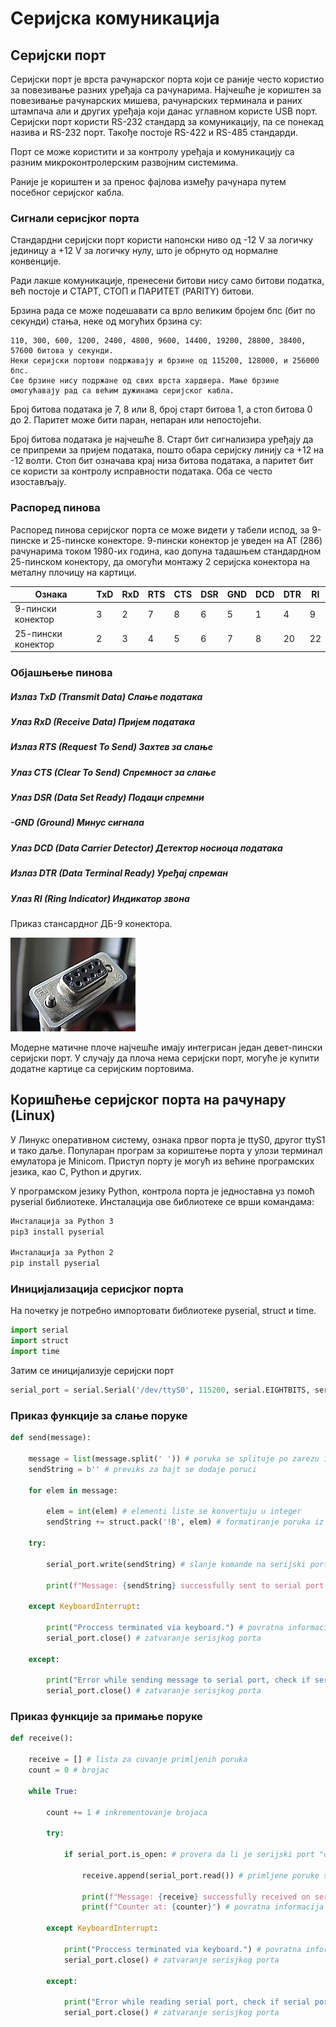# Серијска комуникација

## Серијски порт
Серијски порт је врста рачунарског порта који се раније често користио за повезивање разних уређаја са рачунарима. Најчешће је кориштен за повезивање рачунарских мишева, рачунарских терминала и раних штампача али и других уређаја који данас углавном користе USB порт. Серијски порт користи RS-232 стандард за комуникацију, па се понекад назива и RS-232 порт. Такође постоје RS-422 и RS-485 стандарди.

Порт се може користити и за контролу уређаја и комуникацију са разним микроконтролерским развојним системима.

Раније је кориштен и за пренос фајлова између рачунара путем посебног серијског кабла. 

### Сигнали серисјког порта

Стандардни серијски порт користи напонски ниво од -12 V за логичку јединицу а +12 V за логичку нулу, што је обрнуто од нормалне конвенције.

Ради лакше комуникације, пренесени битови нису само битови податка, већ постоје и СТАРТ, СТОП и ПАРИТЕТ (PARITY) битови.

Брзина рада се може подешавати са врло великим бројем бпс (бит по секунди) стања, неке од могућих брзина су:

    110, 300, 600, 1200, 2400, 4800, 9600, 14400, 19200, 28800, 38400, 57600 битова у секунди. 
    Неки серијски портови подржавају и брзине од 115200, 128000, и 256000 бпс. 
    Све брзине нису подржане од свих врста хардвера. Мање брзине омогућавају рад са већим дужинама серијског кабла.

Број битова података је 7, 8 или 8, број старт битова 1, а стоп битова 0 до 2. Паритет може бити паран, непаран или непостојећи.

Број битова података је најчешће 8. Старт бит сигнализира уређају да се припреми за пријем података, пошто обара серијску линију са +12 на -12 волти. Стоп бит означава крај низа битова података, а паритет бит се користи за контролу исправности података. Оба се често изостављају. 

### Распоред пинова

Распоред пинова серијског порта се може видети у табели испод, за 9-пинске и 25-пинске конекторе. 
9-пински конектор је уведен на АТ (286) рачунарима током 1980-их година, као допуна тадашњем стандардном 25-пинском конектору, да омогући монтажу 2 серијска конектора на металну плочицу на картици.

Ознака | TxD | RxD | RTS | CTS | DSR | GND | DCD | DTR | RI 
--- | --- | --- | --- |--- |--- |--- |--- |--- |--- 
9-пински конектор | 3 | 2 | 7 | 8 | 6 | 5 | 1 | 4 | 9 
25-пински конектор | 2 | 3 | 4 | 5 | 6 | 7 | 8 | 20 | 22 

### Објашњење пинова
##### Излаз TxD (Transmit Data) Слање података
##### Улаз RxD (Receive Data) Пријем података
##### Излаз RTS (Request To Send) Захтев за слање
##### Улаз CTS (Clear To Send) Спремност за слање
##### Улаз DSR (Data Set Ready) Подаци спремни
##### -GND (Ground) Минус сигнала
##### Улаз DCD (Data Carrier Detector) Детектор носиоца података
##### Излаз DTR (Data Terminal Ready) Уређај спреман
##### Улаз RI (Ring Indicator) Индикатор звона

Приказ стансардног ДБ-9 конектора.

![Конектор](конектор.jpeg)


Модерне матичне плоче најчешће имају интегрисан један девет-пински серијски порт. У случају да плоча нема серијски порт, могуће је купити додатне картице са серијским портовима. 

## Коришћење серијског порта на рачунару (Linux)

У Линукс оперативном систему, ознака првог порта је ttyS0, другог ttyS1 и тако даље. Популаран програм за кориштење порта у улози терминал емулатора је Minicom.
Приступ порту је могућ из већине програмских језика, као C, Python и других.

У програмском језику Python, контрола порта је једноставна уз помоћ pyserial библиотеке. Инсталација ове библиотеке се врши командама:

```bash
Инсталација за Python 3
pip3 install pyserial

Инсталација за Python 2
pip install pyserial
```
### Иницијализација серисјког порта 

На почетку је потребно импортовати библиотеке pyserial, struct и time.

```python
import serial 
import struct
import time
```
Затим се иницијализује серијски порт

```python
serial_port = serial.Serial('/dev/ttyS0', 115200, serial.EIGHTBITS, serial.PARITY_NONE, serial.STOPBITS_ONE)
```

### Приказ функције за слање поруке

```python
def send(message):
 
    message = list(message.split(' ')) # poruka se splituje po zarezu i konvertuje iz string-a u listu
    sendString = b'' # previks za bajt se dodaje poruci
    
    for elem in message:
        
        elem = int(elem) # elementi liste se konvertuju u integer
        sendString += struct.pack('!B', elem) # formatiranje poruka iz liste   
    
    try:
    
        serial_port.write(sendString) # slanje komande na serijski port
        
        print(f"Message: {sendString} successfully sent to serial port.") # povratna informacija o slanju poruke, ispisana u konzoli      
    
    except KeyboardInterrupt:
            
        print("Proccess terminated via keyboard.") # povratna informacija o primanju poruke, ispisana u konzoli
        serial_port.close() # zatvaranje serisjkog porta
    
    except:

        print("Error while sending message to serial port, check if serial port is connected.") # povratna informacija o prekidu, ispisana u konzoli
        serial_port.close() # zatvaranje serisjkog porta
```
### Приказ функције за примање поруке

```python
def receive():

    receive = [] # lista za cuvanje primljenih poruka
    count = 0 # brojac

    while True:

        count += 1 # inkrementovanje brojaca
        
        try:
        
            if serial_port.is_open: # provera da li je serijski port "otvoren"
            
                receive.append(serial_port.read()) # primljene poruke se dodaju listi za cuvanje
                
                print(f"Message: {receive} successfully received on serial port.") # povratna informacija o primanju poruke, ispisana u konzoli
                print(f"Counter at: {counter}") # povratna informacija o stanju brojaca      
        
        except KeyboardInterrupt:
            
            print("Proccess terminated via keyboard.") # povratna informacija o prekidu od strane korisnika, ispisana u konzoli
            serial_port.close() # zatvaranje serisjkog porta

        except:

            print("Error while reading serial port, check if serial port is connected.")  # povratna informacija o prekidu, ispisana u konzoli
            serial_port.close() # zatvaranje serisjkog porta
```

